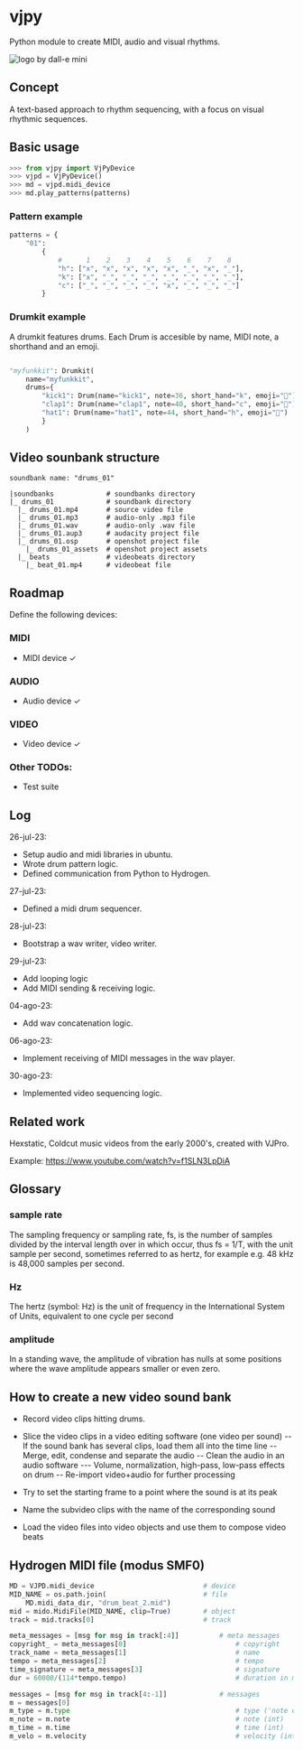 # vjpy
Python module to create MIDI, audio and visual rhythms.

![logo by dall-e mini](https://i.imgur.com/HmeYbDU.jpg)

## Concept
A text-based approach to rhythm sequencing, with a focus on visual rhythmic sequences.

## Basic usage

```python
>>> from vjpy import VjPyDevice
>>> vjpd = VjPyDevice()
>>> md = vjpd.midi_device
>>> md.play_patterns(patterns)
```

### Pattern example
```python
patterns = {
    "01":
        {
            #      1    2    3    4    5    6    7    8
            "h": ["x", "x", "x", "x", "x", "_", "x", "_"],
            "k": ["x", "_", "_", "_", "_", "_", "_", "_"],
            "c": ["_", "_", "_", "_", "x", "_", "_", "_"]
        }
```

### Drumkit example 

A drumkit features drums. Each Drum is accesible by name, MIDI note, a shorthand and an emoji.

```python

"myfunkkit": Drumkit(
    name="myfunkkit",
    drums={
        "kick1": Drum(name="kick1", note=36, short_hand="k", emoji="🥾"),
        "clap1": Drum(name="clap1", note=40, short_hand="c", emoji="👏"),
        "hat1": Drum(name="hat1", note=44, short_hand="h", emoji="🔔")
        }
    )
```




## Video sounbank structure
```
soundbank name: "drums_01"

|soundbanks             # soundbanks directory
|_ drums_01             # soundbank directory
  |_ drums_01.mp4       # source video file
  |_ drums_01.mp3       # audio-only .mp3 file
  |_ drums_01.wav       # audio-only .wav file
  |_ drums_01.aup3      # audacity project file
  |_ drums_01.osp       # openshot project file
    |_ drums_01_assets  # openshot project assets
  |_ beats              # videobeats directory
    |_ beat_01.mp4      # videobeat file
```
 
## Roadmap

Define the following devices:

### MIDI
- MIDI device ✓

### AUDIO
- Audio device ✓

### VIDEO
- Video device ✓

### Other TODOs:
- Test suite

## Log

26-jul-23:
- Setup audio and midi libraries in ubuntu.
- Wrote drum pattern logic.
- Defined communication from Python to Hydrogen.

27-jul-23:
- Defined a midi drum sequencer.

28-jul-23:
- Bootstrap a wav writer, video writer.

29-jul-23:
- Add looping logic
- Add MIDI sending & receiving logic.

04-ago-23:
- Add wav concatenation logic.

06-ago-23:
- Implement receiving of MIDI messages in the wav player.

30-ago-23:
- Implemented video sequencing logic.

## Related work

Hexstatic, Coldcut music videos from the early 2000's, created with VJPro. 

Example: https://www.youtube.com/watch?v=f1SLN3LpDiA

## Glossary

### sample rate
The sampling frequency or sampling rate, fs, is the number of samples divided by the interval length over in which occur, thus fs = 1/T, with the unit sample per second, sometimes referred to as hertz, for example e.g. 48 kHz is 48,000 samples per second.

### Hz
The hertz (symbol: Hz) is the unit of frequency in the International System of Units, equivalent to one cycle per second

### amplitude
In a standing wave, the amplitude of vibration has nulls at some positions where the wave amplitude appears smaller or even zero.


## How to create a new video sound bank

- Record video clips hitting drums.
- Slice the video clips in a video editing software (one video per sound)
-- If the sound bank has several clips, load them all into the time line
-- Merge, edit, condense and separate the audio
-- Clean the audio in an audio software
--- Volume, normalization, high-pass, low-pass effects on drum
-- Re-import video+audio for further processing

- Try to set the starting frame to a point where the sound is at its peak
- Name the subvideo clips with the name of the corresponding sound
- Load the video files into video objects and use them to compose video beats


## Hydrogen MIDI file (modus SMF0)
```python
MD = VJPD.midi_device                           # device
MID_NAME = os.path.join(                        # file
    MD.midi_data_dir, "drum_beat_2.mid")
mid = mido.MidiFile(MID_NAME, clip=True)        # object
track = mid.tracks[0]                           # track

meta_messages = [msg for msg in track[:4]]          # meta messages
copyright_ = meta_messages[0]                           # copyright
track_name = meta_messages[1]                           # name
tempo = meta_messages[2]                                # tempo
time_signature = meta_messages[3]                       # signature
dur = 60000/(114*tempo.tempo)                           # duration in ms?

messages = [msg for msg in track[4:-1]]             # messages
m = messages[0]
m_type = m.type                                         # type ('note on', 'note off')
m_note = m.note                                         # note (int)
m_time = m.time                                         # time (int)
m_velo = m.velocity                                     # velocity (int)
```